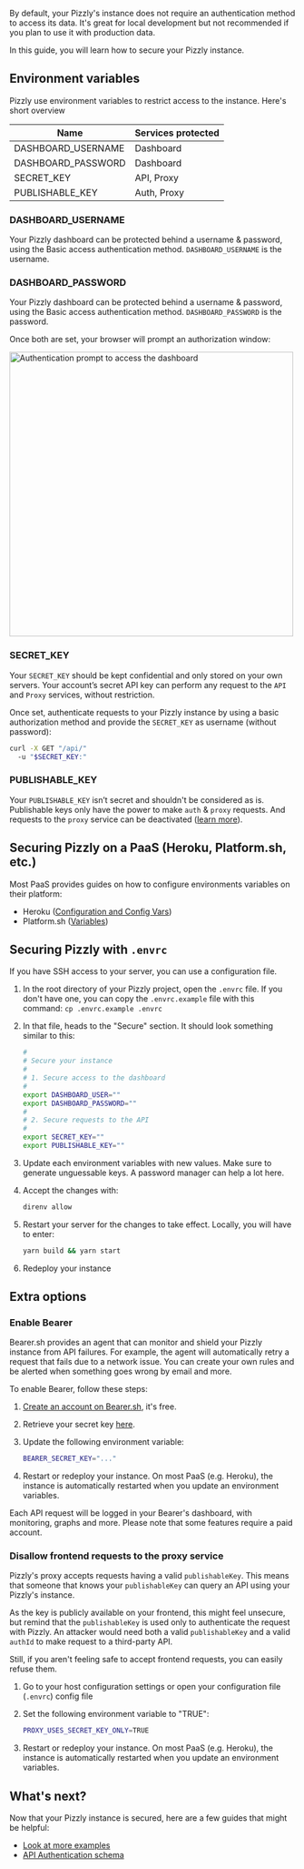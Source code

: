 By default, your Pizzly's instance does not require an authentication method to access its data. It's great for local development but not recommended if you plan to use it with production data.

In this guide, you will learn how to secure your Pizzly instance.

## Environment variables

Pizzly use environment variables to restrict access to the instance. Here's short overview

| Name               | Services protected |
| ------------------ | ------------------ |
| DASHBOARD_USERNAME | Dashboard          |
| DASHBOARD_PASSWORD | Dashboard          |
| SECRET_KEY         | API, Proxy         |
| PUBLISHABLE_KEY    | Auth, Proxy        |

### DASHBOARD_USERNAME

Your Pizzly dashboard can be protected behind a username & password, using the Basic access authentication method. `DASHBOARD_USERNAME` is the username.

### DASHBOARD_PASSWORD

Your Pizzly dashboard can be protected behind a username & password, using the Basic access authentication method. `DASHBOARD_PASSWORD` is the password.

Once both are set, your browser will prompt an authorization window:

<img src="https://user-images.githubusercontent.com/3255133/81276046-c977a180-9052-11ea-846b-d7190381c803.png" alt="Authentication prompt to access the dashboard" width="500"/>

### SECRET_KEY

Your `SECRET_KEY` should be kept confidential and only stored on your own servers. Your account’s secret API key can perform any request to the `API` and `Proxy` services, without restriction.

Once set, authenticate requests to your Pizzly instance by using a basic authorization method and provide the `SECRET_KEY` as username (without password):

```bash
curl -X GET "/api/"
  -u "$SECRET_KEY:"
```

### PUBLISHABLE_KEY

Your `PUBLISHABLE_KEY` isn’t secret and shouldn't be considered as is. Publishable keys only have the power to make `auth` & `proxy` requests. And requests to the `proxy` service can be deactivated ([learn more](#disallow-frontend-requests-to-the-proxy-service)).

## Securing Pizzly on a PaaS (Heroku, Platform.sh, etc.)

Most PaaS provides guides on how to configure environments variables on their platform:

- Heroku ([Configuration and Config Vars](https://devcenter.heroku.com/articles/config-vars))
- Platform.sh ([Variables](https://docs.platform.sh/development/variables.html))

## Securing Pizzly with `.envrc`

If you have SSH access to your server, you can use a configuration file.

1. In the root directory of your Pizzly project, open the `.envrc` file. If you don't have one, you can copy the `.envrc.example` file with this command: `cp .envrc.example .envrc`

2. In that file, heads to the "Secure" section. It should look something similar to this:

   ```bash
   #
   # Secure your instance
   #
   # 1. Secure access to the dashboard
   #
   export DASHBOARD_USER=""
   export DASHBOARD_PASSWORD=""
   #
   # 2. Secure requests to the API
   #
   export SECRET_KEY=""
   export PUBLISHABLE_KEY=""
   ```

3. Update each environment variables with new values. Make sure to generate unguessable keys. A password manager can help a lot here.
4. Accept the changes with:

   ```bash
   direnv allow
   ```

5. Restart your server for the changes to take effect. Locally, you will have to enter:

   ```bash
   yarn build && yarn start
   ```

6. Redeploy your instance

## Extra options

### Enable Bearer

Bearer.sh provides an agent that can monitor and shield your Pizzly instance from API failures. For example, the agent will automatically retry a request that fails due to a network issue. You can create your own rules and be alerted when something goes wrong by email and more.

To enable Bearer, follow these steps:

1. [Create an account on Bearer.sh](https://www.bearer.sh/), it's free.
2. Retrieve your secret key [here](https://app.bearer.sh/settings/key).
3. Update the following environment variable:

   ```bash
   BEARER_SECRET_KEY="..."
   ```

4. Restart or redeploy your instance. On most PaaS (e.g. Heroku), the instance is automatically restarted when you update an environment variables.

Each API request will be logged in your Bearer's dashboard, with monitoring, graphs and more. Please note that some features require a paid account.

### Disallow frontend requests to the proxy service

Pizzly's proxy accepts requests having a valid `publishableKey`. This means that someone that knows your `publishableKey` can query an API using your Pizzly's instance.

As the key is publicly available on your frontend, this might feel unsecure, but remind that the `publishableKey` is used only to authenticate the request with Pizzly. An attacker would need both a valid `publishableKey` and a valid `authId` to make request to a third-party API.

Still, if you aren't feeling safe to accept frontend requests, you can easily refuse them.

1. Go to your host configuration settings or open your configuration file (`.envrc`) config file
2. Set the following environment variable to "TRUE":

   ```bash
   PROXY_USES_SECRET_KEY_ONLY=TRUE
   ```

3. Restart or redeploy your instance. On most PaaS (e.g. Heroku), the instance is automatically restarted when you update an environment variables.

## What's next?

Now that your Pizzly instance is secured, here are a few guides that might be helpful:

- [Look at more examples](/docs/examples.md)
- [API Authentication schema](/docs/API.md#authentication)
